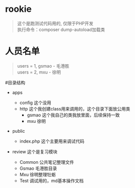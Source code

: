 # rookie
> 这个是跑测试代码用的, 仅限于PHP开发  
> 执行命令：composer dump-autoload加载类    

# 人员名单
> users = 1, gsmao - 毛港胜  
> users = 2, mxu - 徐明

#目录结构
- apps 
  - config 这个没用
  - http 这个我创建class用来调用的，这个目录下面放公用类
    - gsmao 这个我自己的类我放里面，后续保持一致
    - mxu 徐明
- public 
  - index.php 这个主要用来调试代码
 
- review 这个是复习模块
    - Common 公共笔记整理文件
    - Gsmao 毛港胜目录
    - Mxu 徐明整理牡蛎
    - Test 调试用的，md基本操作文档
 